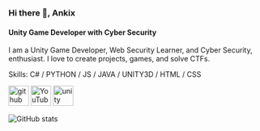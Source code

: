### Hi there 👋, Ankix
#### Unity Game Developer with Cyber Security
I am a Unity Game Developer, Web Security Learner, and Cyber Security, enthusiast. I love to create projects, games, and solve CTFs.


Skills: C# / PYTHON / JS / JAVA / UNITY3D / HTML / CSS
 
[<img src='https://cdn.jsdelivr.net/npm/simple-icons@3.0.1/icons/github.svg' alt='github' height='40'>](https://github.com/ankix86)  [<img src='https://cdn.jsdelivr.net/npm/simple-icons@3.0.1/icons/youtube.svg' alt='YouTube' height='40'>](https://www.youtube.com/channel/https://www.youtube.com/)  [<img src='https://cdn.jsdelivr.net/npm/simple-icons@3.0.1/icons/unity.svg' alt='unity' height='40'>](https://ray-casting.itch.io/)  

![GitHub stats](https://github-readme-stats.vercel.app/api?username=ankix86&show_icons=true)  

